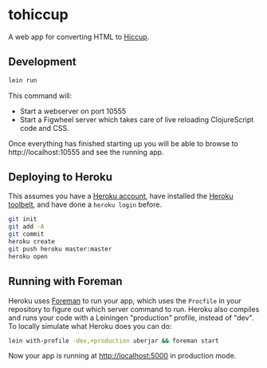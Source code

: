 # tohiccup

A web app for converting HTML to [Hiccup](https://github.com/weavejester/hiccup).

## Development

```sh
lein run
```

This command will:

* Start a webserver on port 10555
* Start a Figwheel server which takes care of live reloading
  ClojureScript code and CSS.

Once everything has finished starting up you will be able to browse to
http://localhost:10555 and see the running app.

## Deploying to Heroku

This assumes you have a
[Heroku account](https://signup.heroku.com/dc), have installed the
[Heroku toolbelt](https://toolbelt.heroku.com/), and have done a
`heroku login` before.

``` sh
git init
git add -A
git commit
heroku create
git push heroku master:master
heroku open
```

## Running with Foreman

Heroku uses [Foreman](http://ddollar.github.io/foreman/) to run your
app, which uses the `Procfile` in your repository to figure out which
server command to run. Heroku also compiles and runs your code with a
Leiningen "production" profile, instead of "dev". To locally simulate
what Heroku does you can do:

``` sh
lein with-profile -dev,+production uberjar && foreman start
```

Now your app is running at
[http://localhost:5000](http://localhost:5000) in production mode.
